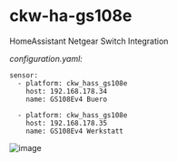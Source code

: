 # ckw-ha-gs108e
HomeAssistant Netgear Switch Integration

*configuration.yaml:*

```
sensor:
  - platform: ckw_hass_gs108e
    host: 192.168.178.34
    name: GS108Ev4 Buero

  - platform: ckw_hass_gs108e
    host: 192.168.178.35
    name: GS108Ev4 Werkstatt
```

![image](https://user-images.githubusercontent.com/4140156/118571964-9ac0fa80-b77f-11eb-951e-a5e393157bd0.png)
